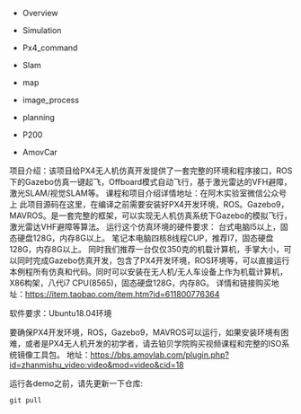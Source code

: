 - Overview

- Simulation

- Px4_command

- Slam

- map

- image_process

- planning

- P200

- AmovCar

项目介绍：该项目给PX4无人机仿真开发提供了一套完整的环境和程序接口，ROS下的Gazebo仿真一键起飞，Offboard模式自动飞行，基于激光雷达的VFH避障，激光SLAM/视觉SLAM等。
课程和项目介绍详情地址：在阿木实验室微信公众号上
 此项目源码在这里，在编译之前需要安装好PX4开发环境，ROS。Gazebo9，MAVROS。是一套完整的框架，可以实现无人机仿真系统下Gazebo的模拟飞行，激光雷达VHF避障等算法。
 运行这个仿真环境的硬件要求：
 台式电脑I5以上，固态硬盘128G，内存8G以上。
 笔记本电脑四核8线程CUP，推荐I7，固态硬盘128G，内存8G以上。
 同时我们推荐一台仅仅350克的机载计算机，手掌大小，可以同时完成Gazebo仿真开发，包含了PX4开发环境，ROS环境等，可以直接运行本例程所有仿真和代码。同时可以安装在无人机/无人车设备上作为机载计算机，
 X86构架，八代i7 CPU(8565)，固态硬盘128G，内存8G。
 详情和链接购买地址：https://item.taobao.com/item.htm?id=611800776364

 软件要求：Ubuntu18.04环境

 要确保PX4开发环境，ROS，Gazebo9，MAVROS可以运行，如果安装环境有困难，或者是PX4无人机开发的初学者，请去铂贝学院购买视频课程和完整的ISO系统镜像工具包。
 地址：https://bbs.amovlab.com/plugin.php?id=zhanmishu_video:video&mod=video&cid=18

  运行各demo之前，请先更新一下仓库:

  ```
  git pull
  ```
  